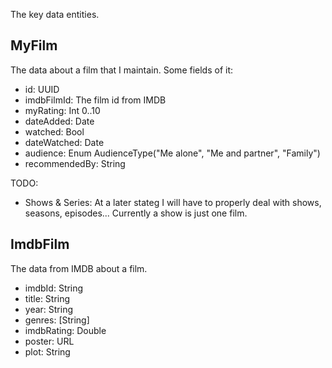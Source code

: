
The key data entities.

## MyFilm

The data about a film that I maintain. Some fields of it:

* id: UUID
* imdbFilmId: The film id from IMDB
* myRating: Int 0..10
* dateAdded: Date
* watched: Bool
* dateWatched: Date
* audience: Enum AudienceType("Me alone", "Me and partner", "Family")
* recommendedBy: String

TODO:

* Shows & Series: At a later stateg I will have to properly deal with shows, seasons, episodes... Currently a show is just one film.

## ImdbFilm

The data from IMDB about a film.

* imdbId: String
* title: String
* year: String
* genres: [String]
* imdbRating: Double
* poster: URL
* plot: String